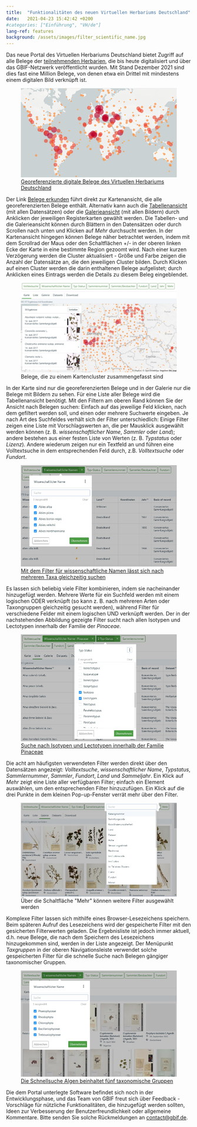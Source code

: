 ```yaml
---
title:  "Funktionalitäten des neuen Virtuellen Herbariums Deutschland"
date:   2021-04-23 15:42:42 +0200
#categories: ["Einführung", "VH/de"]
lang-ref: features
background: /assets/images/filter_scientific_name.jpg
---
```


Das neue Portal des Virtuellen Herbariums Deutschland bietet Zugriff auf alle Belege der [teilnehmenden Herbarien](/de/partners), die bis heute digitalisiert und über das GBIF-Netzwerk veröffentlicht wurden. Mit Stand Dezember 2021 sind dies fast eine Million Belege, von denen etwa ein Drittel mit mindestens einem digitalen Bild verknüpft ist.

<figure class="has-text-centered">
	<a href="/de/data?view=MAP">
		<img src="/assets/images/map.png" />
		<figcaption>Georeferenzierte digitale Belege des Virtuellen Herbariums Deutschland</figcaption>
	</a>
</figure>

Der Link [Belege erkunden](/de/data) führt direkt zur Kartenansicht, die alle georeferenzierten Belege enthält. Alternativ kann auch die [Tabellenansicht](/de/data?view=TABLE) (mit allen Datensätzen) oder die [Galerieansicht](/de/data?view=GALLERY) (mit allen Bildern) durch Anklicken der jeweiligen Registerkarten gewählt werden. Die Tabellen- und die Galerieansicht können durch Blättern in den Datensätzen oder durch Scrollen nach unten und Klicken auf *Mehr* durchsucht werden. In der Kartenansicht hingegen können Belege näher betrachtet werden, indem mit dem Scrollrad der Maus oder den Schaltflächen +/- in der oberen linken Ecke der Karte in eine bestimmte Region gezoomt wird. Nach einer kurzen Verzögerung werden die Cluster aktualisiert - Größe und Farbe zeigen die Anzahl der Datensätze an, die den jeweiligen Cluster bilden. Durch Klicken auf einen Cluster werden die darin enthaltenen Belege aufgelistet; durch Anklicken eines Eintrags werden die Details zu diesem Beleg eingeblendet.

<figure class="has-text-centered">
	<img src="/assets/images/map_cluster_de.jpg" />
	<figcaption>Belege, die zu einem Kartencluster zusammengefasst sind</figcaption>
</figure>

In der Karte sind nur die georeferenzierten Belege und in der Galerie nur die Belege mit Bildern zu sehen. Für eine Liste aller Belege wird die Tabellenansicht benötigt. Mit den Filtern am oberen Rand können Sie der Ansicht nach Belegen suchen: Einfach auf das jeweilige Feld klicken, nach dem gefiltert werden soll, und einen oder mehrere Suchwerte eingeben. Je nach Art des Suchfeldes verhält sich der Filter unterschiedlich: Einige Filter zeigen eine Liste mit Vorschlagswerten an, die per Mausklick ausgewählt werden können (z. B. *wissenschaftlicher Name*, *Sammler* oder *Land*); andere bestehen aus einer festen Liste von Werten (z. B. *Typstatus* oder *Lizenz*). Andere wiederum zeigen nur ein Textfeld an und führen eine Volltextsuche in dem entsprechenden Feld durch, z.B. *Volltextsuche* oder *Fundort*.

<figure class="has-text-centered">
	<a href="/de/data?filter=eyJtdXN0Ijp7InRheG9uS2V5IjpbMjY4NTQ4NCwyNjg1NTE5LDI2ODU0MDAsMjY4NTQxNCwyNjg1NTUyXX19&view=TABLE">
		<img src="/assets/images/filter_scientific_name_de.jpg" />
		<figcaption>Mit dem Filter für wissenschaftliche Namen lässt sich nach mehreren Taxa gleichzeitig suchen</figcaption>
	</a>
</figure>

Es lassen sich beliebig viele Filter kombinieren, indem sie nacheinander hinzugefügt werden. Mehrere Werte für ein Suchfeld werden mit einem logischen ODER verknüpft (so kann z. B. nach mehreren Arten oder Taxongruppen gleichzeitig gesucht werden), während Filter für verschiedene Felder mit einem logischen UND verknüpft werden. Der in der nachstehenden Abbildung gezeigte Filter sucht nach allen Isotypen und Lectotypen innerhalb der Familie der *Pinaceae*.

<figure class="has-text-centered">
	<a href="/de/data?filter=eyJtdXN0Ijp7InRheG9uS2V5IjpbMzkyNV0sInR5cGVTdGF0dXMiOlsiTEVDVE9UWVBFIiwiSVNPVFlQRSJdfX0&view=TABLE">
		<img src="/assets/images/mutliple_filters_de.jpg" />
		<figcaption>Suche nach Isotypen und Lectotypen innerhalb der Familie Pinaceae</figcaption>
	</a>
</figure>

Die acht am häufigsten verwendeten Filter werden direkt über den Datensätzen angezeigt: *Volltextsuche*, *wissenschaftlicher Name*, *Typstatus*, *Sammlernummer*, *Sammler*, *Fundort*, *Land* und *Sammeljahr*. Ein Klick auf *Mehr* zeigt eine Liste aller verfügbaren Filter; einfach ein Element auswählen, um den entsprechenden Filter hinzuzufügen. Ein Klick auf die drei Punkte in dem kleinen Pop-up-Fenster verrät mehr über den Filter.

<figure class="has-text-centered">
	<img src="/assets/images/filter_list_de.jpg" />
	<figcaption>Über die Schaltfläche "Mehr" können weitere Filter ausgewählt werden</figcaption>
</figure>

Komplexe Filter lassen sich mithilfe eines Browser-Lesezeichens speichern. Beim späteren Aufruf des Lesezeichens wird der gespeicherte Filter mit den gesicherten Filterwerten geladen. Die Ergebnisliste ist jedoch immer aktuell, d.h. neue Belege, die nach dem Speichern des Lesezeichens hinzugekommen sind, werden in der Liste angezeigt. Der Menüpunkt *Taxgruppen* in der oberen Navigationsleiste verwendet solche gespeicherten Filter für die schnelle Suche nach Belegen gängiger taxonomischer Gruppen.

<figure class="has-text-centered">
	<a href="/de/data?filter=eyJtdXN0Ijp7InRheG9uS2V5IjpbNzA3MzU5MywxMDYsMzYsNzk0NzE4NCwzMzJdfX0&view=GALLERY">
		<img src="/assets/images/algae_gallery_de.jpg" />
		<figcaption>Die Schnellsuche Algen beinhaltet fünf taxonomische Gruppen</figcaption>
	</a>
</figure>

Die dem Portal unterlegte Software befindet sich noch in der Entwicklungsphase, und das Team von GBIF freut sich über Feedback - Vorschläge für nützliche Funktionalitäten, die hinzugefügt werden sollten, Ideen zur Verbesserung der Benutzerfreundlichkeit oder allgemeine Kommentare. Bitte senden Sie solche Rückmeldungen an [contact@gbif.de](mailto:contact@gbif.de).